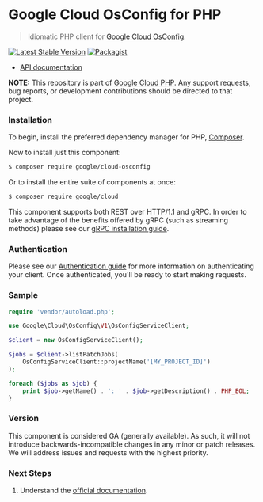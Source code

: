 # Google Cloud OsConfig for PHP

> Idiomatic PHP client for [Google Cloud OsConfig](https://cloud.google.com/compute/docs/osconfig/rest).

[![Latest Stable Version](https://poser.pugx.org/google/cloud-osconfig/v/stable)](https://packagist.org/packages/google/cloud-osconfig) [![Packagist](https://img.shields.io/packagist/dm/google/cloud-osconfig.svg)](https://packagist.org/packages/google/cloud-osconfig)

* [API documentation](https://cloud.google.com/php/docs/reference/cloud-osconfig/latest)

**NOTE:** This repository is part of [Google Cloud PHP](https://github.com/googleapis/google-cloud-php). Any
support requests, bug reports, or development contributions should be directed to
that project.

### Installation

To begin, install the preferred dependency manager for PHP, [Composer](https://getcomposer.org/).

Now to install just this component:

```sh
$ composer require google/cloud-osconfig
```

Or to install the entire suite of components at once:

```sh
$ composer require google/cloud
```

This component supports both REST over HTTP/1.1 and gRPC. In order to take advantage of the benefits offered by gRPC (such as streaming methods)
please see our [gRPC installation guide](https://cloud.google.com/php/grpc).

### Authentication

Please see our [Authentication guide](https://github.com/googleapis/google-cloud-php/blob/main/AUTHENTICATION.md) for more information
on authenticating your client. Once authenticated, you'll be ready to start making requests.

### Sample

```php
require 'vendor/autoload.php';

use Google\Cloud\OsConfig\V1\OsConfigServiceClient;

$client = new OsConfigServiceClient();

$jobs = $client->listPatchJobs(
	OsConfigServiceClient::projectName('[MY_PROJECT_ID]')
);

foreach ($jobs as $job) {
	print $job->getName() . ': ' . $job->getDescription() . PHP_EOL;
}
```

### Version

This component is considered GA (generally available). As such, it will not introduce backwards-incompatible changes in
any minor or patch releases. We will address issues and requests with the highest priority.

### Next Steps

1. Understand the [official documentation](https://cloud.google.com/compute/docs/osconfig/rest).
